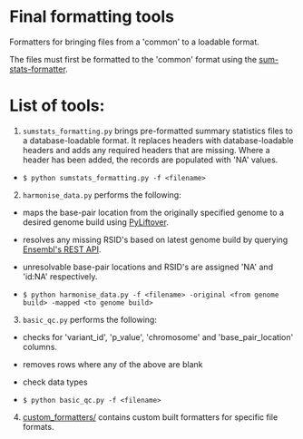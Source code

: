 # Final formatting tools

Formatters for bringing files from a 'common' to a loadable format. 

The files must first be formatted to the 'common' format using the [sum-stats-formatter](../sum-stats-formatter).


# List of tools:

1) `sumstats_formatting.py` brings pre-formatted summary statistics files to a database-loadable format. It replaces headers with database-loadable headers and adds any required headers that are missing. Where a header has been added, the records are populated with 'NA' values.

- `$ python sumstats_formatting.py -f <filename>`


2) `harmonise_data.py` performs the following:
- maps the base-pair location from the originally specified genome to a desired genome build using [PyLiftover](https://pypi.org/project/pyliftover/).
- resolves any missing RSID's based on latest genome build by querying [Ensembl's REST API](https://rest.ensembl.org/).
- unresolvable base-pair locations and RSID's are assigned 'NA' and 'id:NA' respectively.

- `$ python harmonise_data.py -f <filename> -original <from genome build> -mapped <to genome build>`


3) `basic_qc.py` performs the following:
- checks for 'variant_id', 'p_value', 'chromosome' and 'base_pair_location' columns.
- removes rows where any of the above are blank
- check data types

- `$ python basic_qc.py -f <filename>`


4) [custom_formatters/](custom_formatters/) contains custom built formatters for specific file formats.

